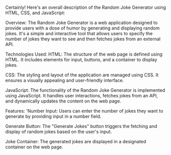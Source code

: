 
Certainly! Here's an overall description of the Random Joke Generator using HTML, CSS, and JavaScript:

Overview:
The Random Joke Generator is a web application designed to provide users with a dose of humor by generating and displaying random jokes. It's a simple and interactive tool that allows users to specify the number of jokes they want to see and then fetches jokes from an external API.

Technologies Used:
HTML: The structure of the web page is defined using HTML. It includes elements for input, buttons, and a container to display jokes.

CSS: The styling and layout of the application are managed using CSS. It ensures a visually appealing and user-friendly interface.

JavaScript: The functionality of the Random Joke Generator is implemented using JavaScript. It handles user interactions, fetches jokes from an API, and dynamically updates the content on the web page.

Features:
'Number Input: Users can enter the number of jokes they want to generate by providing input in a number field.

Generate Button: The "Generate Jokes" button triggers the fetching and display of random jokes based on the user's input.

Joke Container: The generated jokes are displayed in a designated container on the web page.